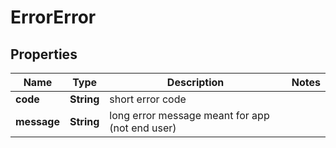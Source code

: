 
# ErrorError

## Properties
Name | Type | Description | Notes
------------ | ------------- | ------------- | -------------
**code** | **String** | short error code | 
**message** | **String** | long error message meant for app (not end user) | 



